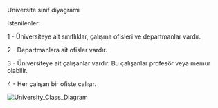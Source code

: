 Universite sinif diyagrami

Istenilenler:

1 - Üniversiteye ait sınıflıklar, çalışma ofisleri ve departmanlar vardır.

2 - Departmanlara ait ofisler vardır.

3 - Üniversiteye ait çalışanlar vardır. Bu çalışanlar profesör veya memur olabilir.

4 - Her çalışan bir ofiste çalışır.

![University_Class_Diagram](https://github.com/user-attachments/assets/f45d9508-67b7-49c1-ade6-7c61abd904dd)

